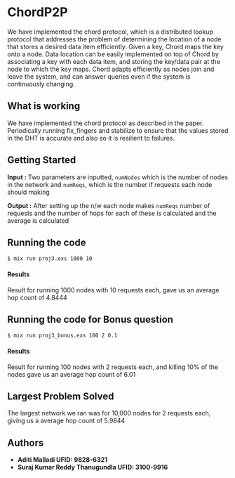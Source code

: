 # ChordP2P

We have implemented the chord protocol, which is a distributed lookup protocol that addresses the problem of determining the location of a node that stores a desired data item efficiently. 
Given a key, Chord maps the key onto a node. Data location can be easily implemented on top of Chord by associating a key with each data item, and storing the key/data pair at the node to which the key maps.
Chord adapts efficiently as nodes join and leave the system, and can answer queries even if the system is continuously changing. 

## What is working

We have implemented the chord protocol as described in the paper. Periodically running fix_fingers and stabilize to ensure that the values stored in the DHT is accurate and also so it is resilient to failures.

## Getting Started

**Input :** Two parameters are inputted, `numNodes` which is the number of nodes in the network and `numReqs`, which is the number if requests each node should making

**Output :** After setting up the n/w each node makes `numReqs` number of requests and the number of hops for each of these is calculated and the average is calculated

## Running the code
```
$ mix run proj3.exs 1000 10
```
#### Results
Result for running 1000 nodes with 10 requests each, gave us an average hop count of 4.8444

## Running the code for Bonus question
```
$ mix run proj3_bonus.exs 100 2 0.1
```
#### Results
Result for running 100 nodes with 2 requests each, and killing 10% of the nodes gave us an average hop count of 6.01

## Largest Problem Solved
The largest network we ran was for 10,000 nodes for 2 requests each, giving us a average hop count of 5.9844


## Authors

* **Aditi Malladi UFID: 9828-6321**
* **Suraj Kumar Reddy Thanugundla UFID: 3100-9916**

